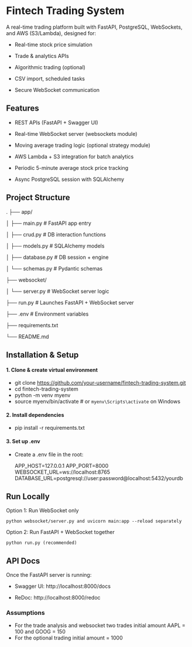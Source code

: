 # Fintech Trading System #
A real-time trading platform built with FastAPI, PostgreSQL, WebSockets, and AWS (S3/Lambda), designed for:

* Real-time stock price simulation

* Trade & analytics APIs

* Algorithmic trading (optional)

* CSV import, scheduled tasks

* Secure WebSocket communication

## Features ##
* REST APIs (FastAPI + Swagger UI)

* Real-time WebSocket server (websockets module)

* Moving average trading logic (optional strategy module)

* AWS Lambda + S3 integration for batch analytics

* Periodic 5-minute average stock price tracking

* Async PostgreSQL session with SQLAlchemy

## Project Structure ##

.
├── app/

│   ├── main.py              # FastAPI app entry

│   ├── crud.py              # DB interaction functions

│   ├── models.py            # SQLAlchemy models

│   ├── database.py          # DB session + engine

│   └── schemas.py           # Pydantic schemas

├── websocket/

│   └── server.py            # WebSocket server logic

├── run.py                   # Launches FastAPI + WebSocket server

├── .env                     # Environment variables

├── requirements.txt

└── README.md

## Installation & Setup ##

#### 1. Clone & create virtual environment ####

* git clone https://github.com/your-username/fintech-trading-system.git
* cd fintech-trading-system
* python -m venv myenv
* source myenv/bin/activate  # or `myenv\Scripts\activate` on Windows

#### 2. Install dependencies ####

* pip install -r requirements.txt

#### 3. Set up .env ####

* Create a .env file in the root:

    APP_HOST=127.0.0.1
    APP_PORT=8000
    WEBSOCKET_URL=ws://localhost:8765
    DATABASE_URL=postgresql://user:password@localhost:5432/yourdb


## Run Locally ##

Option 1: Run WebSocket only

    python websocket/server.py and uvicorn main:app --reload separately

Option 2: Run FastAPI + WebSocket together

    python run.py (recommended)

## API Docs ##

Once the FastAPI server is running:

* Swagger UI: http://localhost:8000/docs

* ReDoc: http://localhost:8000/redoc


### Assumptions ###

* For the trade analysis and websocket two trades initial amount AAPL = 100 and GOOG = 150
* For the optional trading initial amount = 1000